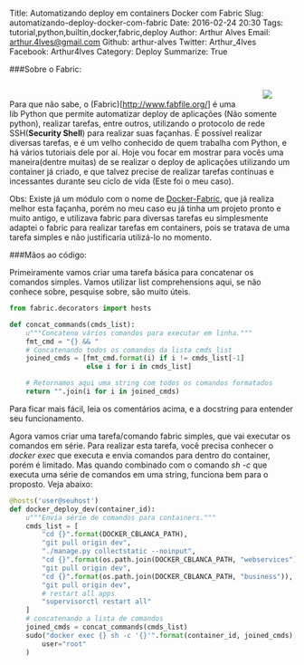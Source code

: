 Title: Automatizando deploy em containers Docker com Fabric
Slug: automatizando-deploy-docker-com-fabric
Date: 2016-02-24 20:30
Tags: tutorial,python,builtin,docker,fabric,deploy
Author: Arthur Alves
Email:  arthur.4lves@gmail.com
Github: arthur-alves
Twitter: Arthur_4lves
Facebook: Arthur4lves
Category: Deploy
Summarize: True


###Sobre o Fabric:
<figure style="float:right;">
<img src="/images/arthur-alves/fabric.png">
</figure>
</br>

Para que não sabe, o (Fabric)[http://www.fabfile.org/] é uma lib Python que permite
automatizar deploy de aplicações (Não somente python), realizar tarefas, entre outros, utilizando o protocolo de rede SSH(**Security Shell**) para realizar suas façanhas. É possível realizar diversas
tarefas, e é um velho conhecido de quem trabalha com Python, e há vários tutoriais dele por aí.
Hoje vou focar em mostrar para vocês uma maneira(dentre muitas) de se realizar o deploy de aplicações
utilizando um container já criado, e que talvez precise de realizar tarefas contínuas e incessantes
durante seu ciclo de vida (Este foi o meu caso).

Obs: Existe já um módulo com o nome de [Docker-Fabric](docker-fabric.readthedocs.org), que
já realiza melhor esta façanha, porém no meu caso eu já tinha um projeto pronto e muito antigo, e utilizava fabric para diversas tarefas eu simplesmente adaptei o fabric para realizar tarefas em containers,
pois se tratava de uma tarefa simples e não justificaria utilizá-lo no momento.


###Mãos ao código:

Primeiramente vamos criar uma tarefa básica para concatenar os comandos simples.
Vamos utilizar list comprehensions aqui, se não conhece sobre, pesquise sobre,
são muito úteis.


```python
from fabric.decorators import hosts

def concat_commands(cmds_list):
    u"""Concatena vários comandos para executar em linha."""
    fmt_cmd = "{} && "
    # Concatenando todos os comandos da lista cmds_list
    joined_cmds = [fmt_cmd.format(i) if i != cmds_list[-1]
                   else i for i in cmds_list]

	# Retornamos aqui uma string com todos os comandos formatados
    return "".join(i for i in joined_cmds)
```

Para ficar mais fácil, leia os comentários acima, e a docstring para entender
seu funcionamento.

Agora vamos criar uma tarefa/comando fabric simples, que vai executar os comandos em
série. Para realizar esta tarefa, você precisa conhecer o *docker exec* que executa
e envia comandos para dentro do container, porém é limitado. Mas quando combinado
com o comando *sh -c* que executa uma série de comandos em uma string, funciona bem
para o proposto. Veja abaixo:


```python
@hosts('user@seuhost')
def docker_deploy_dev(container_id):
    u"""Envia série de comandos para containers."""
    cmds_list = [
        "cd {}".format(DOCKER_CBLANCA_PATH),
        "git pull origin dev",
        "./manage.py collectstatic --noinput",
        "cd {}".format(os.path.join(DOCKER_CBLANCA_PATH, "webservices")),
        "git pull origin dev",
        "cd {}".format(os.path.join(DOCKER_CBLANCA_PATH, "business")),
        "git pull origin dev",
        # restart all apps
        "supervisorctl restart all"
    ]
    # concatenando a lista de comandos
    joined_cmds = concat_commands(cmds_list)
    sudo("docker exec {} sh -c '{}'".format(container_id, joined_cmds),
        user="root"
    )




